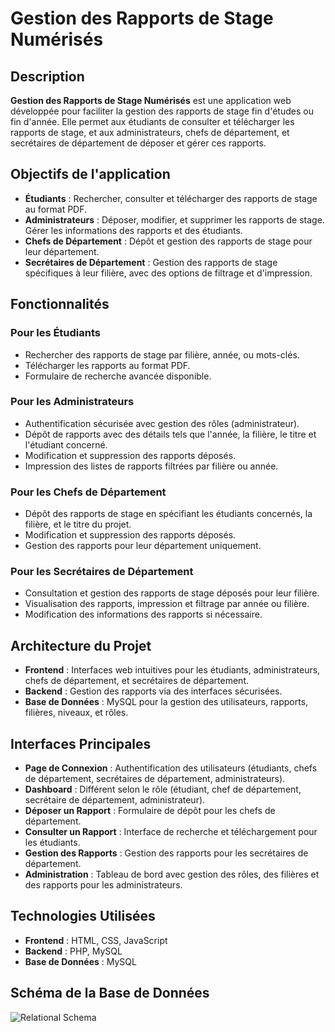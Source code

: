 # Gestion des Rapports de Stage Numérisés

## Description
**Gestion des Rapports de Stage Numérisés** est une application web développée pour faciliter la gestion des rapports de stage fin d'études ou fin d'année. Elle permet aux étudiants de consulter et télécharger les rapports de stage, et aux administrateurs, chefs de département, et secrétaires de département de déposer et gérer ces rapports.

## Objectifs de l'application
- **Étudiants** : Rechercher, consulter et télécharger des rapports de stage au format PDF.
- **Administrateurs** : Déposer, modifier, et supprimer les rapports de stage. Gérer les informations des rapports et des étudiants.
- **Chefs de Département** : Dépôt et gestion des rapports de stage pour leur département.
- **Secrétaires de Département** : Gestion des rapports de stage spécifiques à leur filière, avec des options de filtrage et d'impression.

## Fonctionnalités

### Pour les Étudiants
- Rechercher des rapports de stage par filière, année, ou mots-clés.
- Télécharger les rapports au format PDF.
- Formulaire de recherche avancée disponible.

### Pour les Administrateurs
- Authentification sécurisée avec gestion des rôles (administrateur).
- Dépôt de rapports avec des détails tels que l'année, la filière, le titre et l'étudiant concerné.
- Modification et suppression des rapports déposés.
- Impression des listes de rapports filtrées par filière ou année.

### Pour les Chefs de Département
- Dépôt des rapports de stage en spécifiant les étudiants concernés, la filière, et le titre du projet.
- Modification et suppression des rapports déposés.
- Gestion des rapports pour leur département uniquement.

### Pour les Secrétaires de Département
- Consultation et gestion des rapports de stage déposés pour leur filière.
- Visualisation des rapports, impression et filtrage par année ou filière.
- Modification des informations des rapports si nécessaire.

## Architecture du Projet
- **Frontend** : Interfaces web intuitives pour les étudiants, administrateurs, chefs de département, et secrétaires de département.
- **Backend** : Gestion des rapports via des interfaces sécurisées.
- **Base de Données** : MySQL pour la gestion des utilisateurs, rapports, filières, niveaux, et rôles.

## Interfaces Principales
- **Page de Connexion** : Authentification des utilisateurs (étudiants, chefs de département, secrétaires de département, administrateurs).
- **Dashboard** : Différent selon le rôle (étudiant, chef de département, secrétaire de département, administrateur).
- **Déposer un Rapport** : Formulaire de dépôt pour les chefs de département.
- **Consulter un Rapport** : Interface de recherche et téléchargement pour les étudiants.
- **Gestion des Rapports** : Gestion des rapports pour les secrétaires de département.
- **Administration** : Tableau de bord avec gestion des rôles, des filières et des rapports pour les administrateurs.

## Technologies Utilisées
- **Frontend** : HTML, CSS, JavaScript
- **Backend** : PHP, MySQL
- **Base de Données** : MySQL

## Schéma de la Base de Données
![Relational Schema](./Schema_Relational_.png)  
